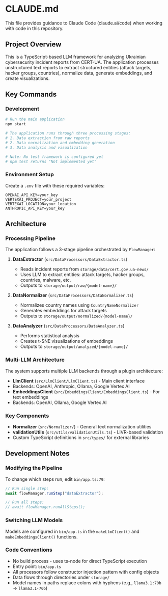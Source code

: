 # CLAUDE.md

This file provides guidance to Claude Code (claude.ai/code) when working with code in this repository.

## Project Overview

This is a TypeScript-based LLM framework for analyzing Ukrainian cybersecurity incident reports from CERT-UA. The application processes unstructured text reports to extract structured entities (attack targets, hacker groups, countries), normalize data, generate embeddings, and create visualizations.

## Key Commands

### Development
```bash
# Run the main application
npm start

# The application runs through three processing stages:
# 1. Data extraction from raw reports
# 2. Data normalization and embedding generation  
# 3. Data analysis and visualization

# Note: No test framework is configured yet
# npm test returns "Not implemented yet"
```

### Environment Setup
Create a `.env` file with these required variables:
```
OPENAI_API_KEY=your_key
VERTEXAI_PROJECT=your_project
VERTEXAI_LOCATION=your_location
ANTHROPIC_API_KEY=your_key
```

## Architecture

### Processing Pipeline
The application follows a 3-stage pipeline orchestrated by `FlowManager`:

1. **DataExtractor** (`src/DataProcessors/DataExtractor.ts`)
   - Reads incident reports from `storage/data/cert.gov.ua-news/`
   - Uses LLM to extract entities: attack targets, hacker groups, countries, malware, etc.
   - Outputs to `storage/output/raw/{model-name}/`

2. **DataNormalizer** (`src/DataProcessors/DataNormalizer.ts`)
   - Normalizes country names using `CountryNameNormalizer`
   - Generates embeddings for attack targets
   - Outputs to `storage/output/normalized/{model-name}/`

3. **DataAnalyzer** (`src/DataProcessors/DataAnalyzer.ts`)
   - Performs statistical analysis
   - Creates t-SNE visualizations of embeddings
   - Outputs to `storage/output/analyzed/{model-name}/`

### Multi-LLM Architecture
The system supports multiple LLM backends through a plugin architecture:
- **LlmClient** (`src/LlmClient/LlmClient.ts`) - Main client interface
- Backends: OpenAI, Anthropic, Ollama, Google Vertex AI
- **EmbeddingsClient** (`src/EmbeddingsClient/EmbeddingsClient.ts`) - For text embeddings
- Backends: OpenAI, Ollama, Google Vertex AI

### Key Components
- **Normalizer** (`src/Normalizer/`) - General text normalization utilities
- **validationUtils** (`src/utils/validationUtils.ts`) - LIVR-based validation
- Custom TypeScript definitions in `src/types/` for external libraries

## Development Notes

### Modifying the Pipeline
To change which steps run, edit `bin/app.ts:79`:
```typescript
// Run single step:
await flowManager.runStep("dataExtractor");

// Run all steps:
// await flowManager.runAllSteps();
```

### Switching LLM Models
Models are configured in `bin/app.ts` in the `makeLlmClient()` and `makeEmbeddingsClient()` functions. 

### Code Conventions
- No build process - uses ts-node for direct TypeScript execution
- Entry point: `bin/app.ts`
- All processors follow constructor injection pattern with config objects
- Data flows through directories under `storage/`
- Model names in paths replace colons with hyphens (e.g., `llama3.1:70b` → `llama3.1-70b`)